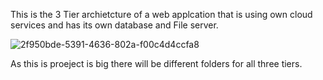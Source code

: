 This is the 3 Tier archietcture of a web applcation that is using own cloud services and has its own database and File server.

![2f950bde-5391-4636-802a-f00c4d4ccfa8](https://github.com/Adya10/cloudprojects/assets/82889880/7669e9ac-e9e2-489a-bae3-aeca3f952bf0)

As this is proeject is big there will be different folders for all three tiers.
